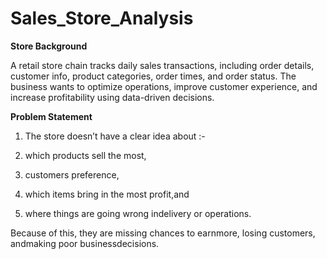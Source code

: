 # Sales_Store_Analysis

**Store Background**

A retail store chain tracks daily sales transactions, including order details, customer info, product categories, order times, and order status. The business wants to optimize operations, improve customer experience, and increase profitability using data-driven decisions.



**Problem Statement**


1. The store doesn’t have a clear idea about :-

2. which products sell the most,

4. customers preference,

5. which items bring in the most profit,and

6. where things are going wrong indelivery or operations.

Because of this, they are missing chances to earnmore, losing customers, andmaking poor businessdecisions.
